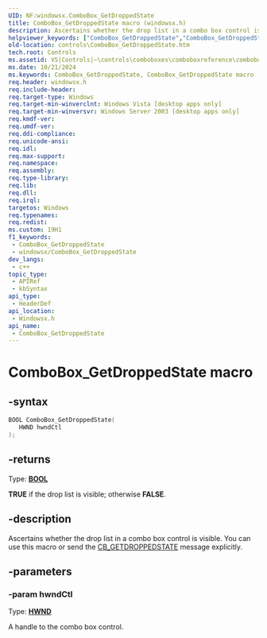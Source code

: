 ```yaml
---
UID: NF:windowsx.ComboBox_GetDroppedState
title: ComboBox_GetDroppedState macro (windowsx.h)
description: Ascertains whether the drop list in a combo box control is visible. You can use this macro or send the CB_GETDROPPEDSTATE message explicitly.
helpviewer_keywords: ["ComboBox_GetDroppedState","ComboBox_GetDroppedState macro [Windows Controls]","_win32_ComboBox_GetDroppedState","_win32_ComboBox_GetDroppedState_cpp","controls.ComboBox_GetDroppedState","controls._win32_ComboBox_GetDroppedState","windowsx/ComboBox_GetDroppedState"]
old-location: controls\ComboBox_GetDroppedState.htm
tech.root: Controls
ms.assetid: VS|Controls|~\controls\comboboxes\comboboxreference\comboboxmacros\combobox_getdroppedstate.htm
ms.date: 10/21/2024
ms.keywords: ComboBox_GetDroppedState, ComboBox_GetDroppedState macro [Windows Controls], _win32_ComboBox_GetDroppedState, _win32_ComboBox_GetDroppedState_cpp, controls.ComboBox_GetDroppedState, controls._win32_ComboBox_GetDroppedState, windowsx/ComboBox_GetDroppedState
req.header: windowsx.h
req.include-header: 
req.target-type: Windows
req.target-min-winverclnt: Windows Vista [desktop apps only]
req.target-min-winversvr: Windows Server 2003 [desktop apps only]
req.kmdf-ver: 
req.umdf-ver: 
req.ddi-compliance: 
req.unicode-ansi: 
req.idl: 
req.max-support: 
req.namespace: 
req.assembly: 
req.type-library: 
req.lib: 
req.dll: 
req.irql: 
targetos: Windows
req.typenames: 
req.redist: 
ms.custom: 19H1
f1_keywords:
 - ComboBox_GetDroppedState
 - windowsx/ComboBox_GetDroppedState
dev_langs:
 - c++
topic_type:
 - APIRef
 - kbSyntax
api_type:
 - HeaderDef
api_location:
 - Windowsx.h
api_name:
 - ComboBox_GetDroppedState
---
```


# ComboBox_GetDroppedState macro

## -syntax

```cpp
BOOL ComboBox_GetDroppedState(
   HWND hwndCtl
);
```

## -returns

Type: **[BOOL](/windows/desktop/winprog/windows-data-types)**

<b>TRUE</b> if the drop list is visible; otherwise <b>FALSE</b>.


## -description

Ascertains whether the drop list in a combo box control is visible. You can use this macro or send the <a href="/windows/desktop/Controls/cb-getdroppedstate">CB_GETDROPPEDSTATE</a> message explicitly.

## -parameters

### -param hwndCtl

Type: <b><a href="/windows/desktop/WinProg/windows-data-types">HWND</a></b>

A handle to the combo box control.
